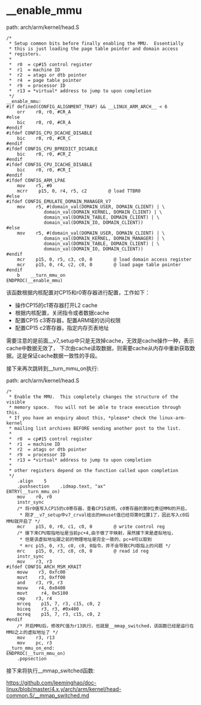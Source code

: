__enable_mmu
========================================

path: arch/arm/kernel/head.S
```
/*
 * Setup common bits before finally enabling the MMU.  Essentially
 * this is just loading the page table pointer and domain access
 * registers.
 *
 *  r0  = cp#15 control register
 *  r1  = machine ID
 *  r2  = atags or dtb pointer
 *  r4  = page table pointer
 *  r9  = processor ID
 *  r13 = *virtual* address to jump to upon completion
 */
__enable_mmu:
#if defined(CONFIG_ALIGNMENT_TRAP) && __LINUX_ARM_ARCH__ < 6
    orr    r0, r0, #CR_A
#else
    bic    r0, r0, #CR_A
#endif
#ifdef CONFIG_CPU_DCACHE_DISABLE
    bic    r0, r0, #CR_C
#endif
#ifdef CONFIG_CPU_BPREDICT_DISABLE
    bic    r0, r0, #CR_Z
#endif
#ifdef CONFIG_CPU_ICACHE_DISABLE
    bic    r0, r0, #CR_I
#endif
#ifdef CONFIG_ARM_LPAE
    mov    r5, #0
    mcrr    p15, 0, r4, r5, c2        @ load TTBR0
#else
#ifdef CONFIG_EMULATE_DOMAIN_MANAGER_V7
    mov    r5, #(domain_val(DOMAIN_USER, DOMAIN_CLIENT) | \
              domain_val(DOMAIN_KERNEL, DOMAIN_CLIENT) | \
              domain_val(DOMAIN_TABLE, DOMAIN_CLIENT) | \
              domain_val(DOMAIN_IO, DOMAIN_CLIENT))
#else
    mov    r5, #(domain_val(DOMAIN_USER, DOMAIN_CLIENT) | \
              domain_val(DOMAIN_KERNEL, DOMAIN_MANAGER) | \
              domain_val(DOMAIN_TABLE, DOMAIN_CLIENT) | \
              domain_val(DOMAIN_IO, DOMAIN_CLIENT))
#endif
    mcr    p15, 0, r5, c3, c0, 0        @ load domain access register
    mcr    p15, 0, r4, c2, c0, 0        @ load page table pointer
#endif
    b    __turn_mmu_on
ENDPROC(__enable_mmu)
```

该函数根据内核配置对CP15和r0寄存器进行配置，工作如下：

* 操作CP15的c1寄存器打开L2 cache
* 根据内核配置，关闭指令或者数据cache
* 配置CP15 c3寄存器，配置ARM域的访问权限
* 配置CP15 c2寄存器，指定内存页表地址

需要注意的是前面__v7_setup中只是无效掉cache，无效是cache操作一种，表示cache中数据无效了，
下次由cache读取数据，则需要cache从内存中重新获取数据。这是保证cache数据一致性的手段。

接下来再次跳转到__turn_mmu_on执行:

path: arch/arm/kernel/head.S
```
/*
 * Enable the MMU.  This completely changes the structure of the visible
 * memory space.  You will not be able to trace execution through this.
 * If you have an enquiry about this, *please* check the linux-arm-kernel
 * mailing list archives BEFORE sending another post to the list.
 *
 *  r0  = cp#15 control register
 *  r1  = machine ID
 *  r2  = atags or dtb pointer
 *  r9  = processor ID
 *  r13 = *virtual* address to jump to upon completion
 *
 * other registers depend on the function called upon completion
 */
    .align    5
    .pushsection    .idmap.text, "ax"
ENTRY(__turn_mmu_on)
    mov    r0, r0
    instr_sync
    /* 将r0值写入CP15的c0寄存器，查看CP15说明，c0寄存器的第0位表征MMU的开启，
     * 刚才__v7_setup中v7_crval给出的mmuset值已经将第0位置1了，因此写入c0后MMU就开启了 */
    mcr    p15, 0, r0, c1, c0, 0        @ write control reg
    /* 接下来CPU取指地址是当前pc+4,由于做了平映射，虽然接下来是虚拟地址，
     * 但是该虚拟地址跟之前的物理地址是完全一致的，pc+4可以取到
     * mrc p15, 0, r3, c0, c0, 0指令，并不会导致CPU取指上的问题 */
    mrc    p15, 0, r3, c0, c0, 0        @ read id reg
    instr_sync
    mov    r3, r3
#ifdef CONFIG_ARCH_MSM_KRAIT
    movw    r3, 0xfc00
    movt    r3, 0xff00
    and    r3, r9, r3
    movw    r4, 0x0400
    movt     r4, 0x5100
    cmp    r3, r4
    mrceq    p15, 7, r3, c15, c0, 2
    biceq    r3, r3, #0x400
    mcreq    p15, 7, r3, c15, c0, 2
#endif
    /* 开启MMU后，修改PC值为r13执行，也就是__mmap_switched，该函数已经是运行在MMU之上的虚拟地址了 */
    mov    r3, r13
    mov    pc, r3
__turn_mmu_on_end:
ENDPROC(__turn_mmu_on)
    .popsection
```

接下来将执行__mmap_switched函数:

https://github.com/leeminghao/doc-linux/blob/master/4.x.y/arch/arm/kernel/head-common.S/__mmap_switched.md

